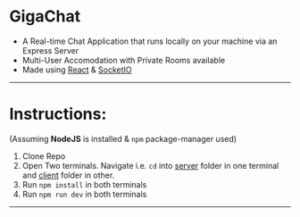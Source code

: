 # GigaChat

- A Real-time Chat Application that runs locally on your machine via an Express Server
- Multi-User Accomodation with Private Rooms available
- Made using [React](https://reactjs.org/) & [SocketIO](https://socket.io/)
---
# Instructions:
(Assuming **NodeJS** is installed & `npm` package-manager used)

1. Clone Repo
1. Open Two terminals. Navigate i.e. ```cd``` into [server](./server/) folder in one terminal and [client](./client/) folder in other.
1. Run `npm install` in both terminals
1. Run `npm run dev` in both terminals

---
<!-- Demo: -->
